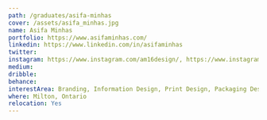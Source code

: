 ```yaml
---
path: /graduates/asifa-minhas
cover: /assets/asifa_minhas.jpg
name: Asifa Minhas
portfolio: https://www.asifaminhas.com/
linkedin: https://www.linkedin.com/in/asifaminhas
twitter:
instagram: https://www.instagram.com/am16design/, https://www.instagram.com/am___photography_/
medium:
dribble:
behance:
interestArea: Branding, Information Design, Print Design, Packaging Design, Communication Design, Editorial Design, Book Design
where: Milton, Ontario
relocation: Yes
---
```

